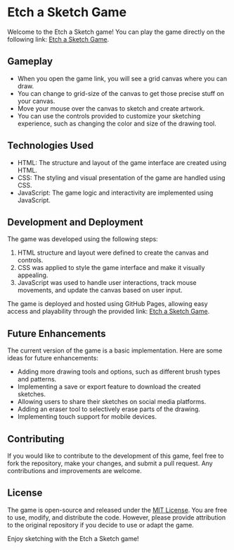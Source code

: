 # Etch a Sketch Game

Welcome to the Etch a Sketch game! You can play the game directly on the following link: [Etch a Sketch Game](https://nduvhoedward-odinprojects.github.io/Etch_A_Sketch/).

## Gameplay

- When you open the game link, you will see a grid canvas where you can draw.
- You can change to grid-size of the canvas to get those precise stuff on your canvas. 
- Move your mouse over the canvas to sketch and create artwork.
- You can use the controls provided to customize your sketching experience, such as changing the color and size of the drawing tool.

## Technologies Used

- HTML: The structure and layout of the game interface are created using HTML.
- CSS: The styling and visual presentation of the game are handled using CSS.
- JavaScript: The game logic and interactivity are implemented using JavaScript.

## Development and Deployment

The game was developed using the following steps:

1. HTML structure and layout were defined to create the canvas and controls.
2. CSS was applied to style the game interface and make it visually appealing.
3. JavaScript was used to handle user interactions, track mouse movements, and update the canvas based on user input.

The game is deployed and hosted using GitHub Pages, allowing easy access and playability through the provided link: [Etch a Sketch Game](https://nduvhoedward-odinprojects.github.io/Etch_A_Sketch/).

## Future Enhancements

The current version of the game is a basic implementation. Here are some ideas for future enhancements:

- Adding more drawing tools and options, such as different brush types and patterns.
- Implementing a save or export feature to download the created sketches.
- Allowing users to share their sketches on social media platforms.
- Adding an eraser tool to selectively erase parts of the drawing.
- Implementing touch support for mobile devices.

## Contributing

If you would like to contribute to the development of this game, feel free to fork the repository, make your changes, and submit a pull request. Any contributions and improvements are welcome.

## License

The game is open-source and released under the [MIT License](LICENSE). You are free to use, modify, and distribute the code. However, please provide attribution to the original repository if you decide to use or adapt the game.

Enjoy sketching with the Etch a Sketch game!
